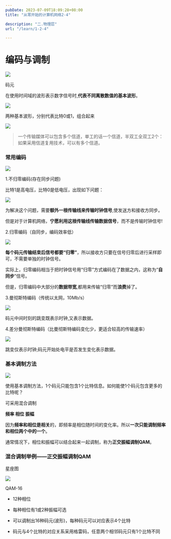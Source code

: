 ```yaml
---
pubDate: 2023-07-09T18:09:28+08:00
title: "从零开始的计算机网络2-4"

description: "二.物理层"
url: "/learn/1-2-4"

---
```


# 编码与调制

![](https://img.0pt.im/computernet/2-4/2-4-1.png)

码元

在使用时间域的波形表示数字信号时,**代表不同离散数值的基本波形**。

![](https://img.0pt.im/computernet/2-4/2-4-4.png)

两种基本波形，分别代表比特0或1，组合起来

![](https://img.0pt.im/computernet/2-4/2-4-3.png)

> 一个传输媒体可以包含多个信道，单工的话一个信道，半双工全双工2个：如果采用信道复用技术，可以有多个信道。

### 常用编码

![](https://img.0pt.im/computernet/2-4/2-4-5.png)

1.不归零编码(存在同步问题)

比特1是高电压，比特0是低电压，出现如下问题：

![](https://img.0pt.im/computernet/2-4/2-4-6.png)

为解决这个问题，需要**额外一根传输线来传输时钟信号**,使发送方和接收方同步。

但是对于计算机网络，**宁愿利用这根传输线传输数据信号**，而不是传输时钟信号!

2.归零编码（自同步，编码效率低）

![](https://img.0pt.im/computernet/2-4/2-4-7.png)

**每个码元传输结束后信号都要“归零”**，所以接收方只要在信号归零后进行采样即可，不需要单独的时钟信号。

实际上，归零编码相当于把时钟信号用“归零”方式编码在了数据之内，这称为“**自同步**”信号。

但是，归零编码中大部分的**数据带宽**,都用来传输“归零”而**浪费**掉了。

3.曼彻斯特编码（传统以太网，10Mb/s）

![](https://img.0pt.im/computernet/2-4/2-4-8.png)

码元中间时刻的跳变既表示时钟,又表示数据。

4.差分曼彻斯特编码（比曼彻斯特编码变化少，更适合较高的传输速率）

![](https://img.0pt.im/computernet/2-4/2-4-9.png)

跳变仅表示时钟;码元开始处电平是否发生变化表示数据。

### 基本调制方法

![](https://img.0pt.im/computernet/2-4/2-4-10.png)

使用基本调制方法，1个码元只能包含1个比特信息。如何能使1个码元包含更多的比特呢？

可采用混合调制

**频率    相位    振幅**

因为**频率和相位是相关**的，即频率是相位随时间的变化率。所以**一次只能调制频率和相位两个中的一个**。

通常情况下，相位和振幅可以结合起来一起调制，称为**正交振幅调制QAM**。

### 混合调制举例——正交振幅调制QAM

星座图

![](https://img.0pt.im/computernet/2-4/2-4-11.png)

QAM-16

- 12种相位

- 每种相位有1或2种振幅可选

- 可以调制出16种码元(波形)，每种码元可以对应表示4个比特

- 码元与4个比特的对应关系采用格雷码，任意两个相邻码元只有1个比特不同
